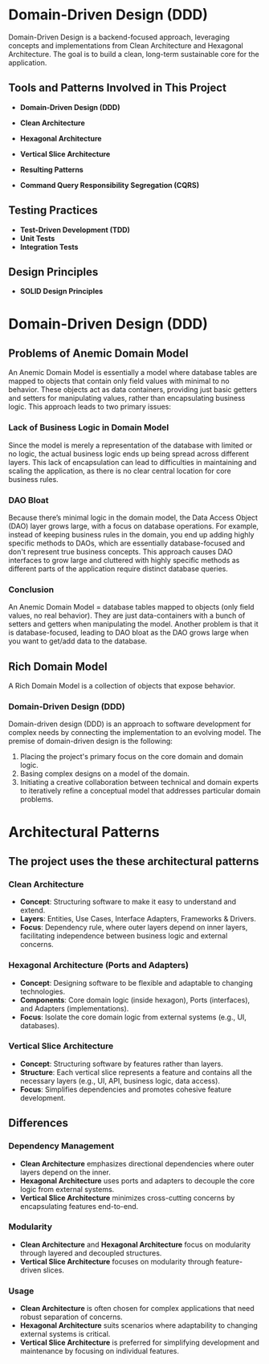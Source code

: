 # Domain-Driven Design (DDD)

Domain-Driven Design is a backend-focused approach, leveraging concepts and implementations from Clean Architecture and Hexagonal Architecture. The goal is to build a clean, long-term sustainable core for the application.

## Tools and Patterns Involved in This Project

- **Domain-Driven Design (DDD)**
- **Clean Architecture**
- **Hexagonal Architecture**
- **Vertical Slice Architecture**


- **Resulting Patterns**
- **Command Query Responsibility Segregation (CQRS)**

## Testing Practices

- **Test-Driven Development (TDD)**
- **Unit Tests**
- **Integration Tests**

## Design Principles

- **SOLID Design Principles**



# Domain-Driven Design (DDD)

## Problems of Anemic Domain Model
An Anemic Domain Model is essentially a model where database tables are mapped to objects that contain only field values with minimal to no behavior. These objects act as data containers, providing just basic getters and setters for manipulating values, rather than encapsulating business logic. This approach leads to two primary issues:

### Lack of Business Logic in Domain Model
Since the model is merely a representation of the database with limited or no logic, the actual business logic ends up being spread across different layers. This lack of encapsulation can lead to difficulties in maintaining and scaling the application, as there is no clear central location for core business rules.

### DAO Bloat
Because there’s minimal logic in the domain model, the Data Access Object (DAO) layer grows large, with a focus on database operations. For example, instead of keeping business rules in the domain, you end up adding highly specific methods to DAOs, which are essentially database-focused and don't represent true business concepts. This approach causes DAO interfaces to grow large and cluttered with highly specific methods as different parts of the application require distinct database queries.

### Conclusion
An Anemic Domain Model = database tables mapped to objects (only field values, no real behavior). They are just data-containers with a bunch of setters and getters when manipulating the model. Another problem is that it is database-focused, leading to DAO bloat as the DAO grows large when you want to get/add data to the database.

## Rich Domain Model
A Rich Domain Model is a collection of objects that expose behavior.

### Domain-Driven Design (DDD)
Domain-driven design (DDD) is an approach to software development for complex needs by connecting the implementation to an evolving model. The premise of domain-driven design is the following:
1. Placing the project's primary focus on the core domain and domain logic.
2. Basing complex designs on a model of the domain.
3. Initiating a creative collaboration between technical and domain experts to iteratively refine a conceptual model that addresses particular domain problems.

# Architectural Patterns

## The project uses the these architectural patterns

### Clean Architecture
- **Concept**: Structuring software to make it easy to understand and extend.
- **Layers**: Entities, Use Cases, Interface Adapters, Frameworks & Drivers.
- **Focus**: Dependency rule, where outer layers depend on inner layers, facilitating independence between business logic and external concerns.

### Hexagonal Architecture (Ports and Adapters)
- **Concept**: Designing software to be flexible and adaptable to changing technologies.
- **Components**: Core domain logic (inside hexagon), Ports (interfaces), and Adapters (implementations).
- **Focus**: Isolate the core domain logic from external systems (e.g., UI, databases).

### Vertical Slice Architecture
- **Concept**: Structuring software by features rather than layers.
- **Structure**: Each vertical slice represents a feature and contains all the necessary layers (e.g., UI, API, business logic, data access).
- **Focus**: Simplifies dependencies and promotes cohesive feature development.

## Differences

### Dependency Management
- **Clean Architecture** emphasizes directional dependencies where outer layers depend on the inner.
- **Hexagonal Architecture** uses ports and adapters to decouple the core logic from external systems.
- **Vertical Slice Architecture** minimizes cross-cutting concerns by encapsulating features end-to-end.

### Modularity
- **Clean Architecture** and **Hexagonal Architecture** focus on modularity through layered and decoupled structures.
- **Vertical Slice Architecture** focuses on modularity through feature-driven slices.

### Usage
- **Clean Architecture** is often chosen for complex applications that need robust separation of concerns.
- **Hexagonal Architecture** suits scenarios where adaptability to changing external systems is critical.
- **Vertical Slice Architecture** is preferred for simplifying development and maintenance by focusing on individual features.